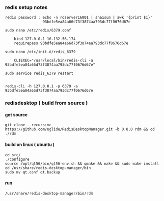
### redis setup notes
```
redis password : echo -n rdserver16001 | sha1sum | awk '{print $1}'
                 93bdfe5ea84a66d73f3874aa793dc77f0676d67e

sudo nano /etc/redis/6379.conf

    bind 127.0.0.1 10.132.56.174
    requirepass 93bdfe5ea84a66d73f3874aa793dc77f0676d67e
    
sudo nano /etc/init.d/redis_6379
    
    CLIEXEC="/usr/local/bin/redis-cli -a 93bdfe5ea84a66d73f3874aa793dc77f0676d67e"
    
sudo service redis_6379 restart
    
    
redis-cli -h 127.0.0.1 -p 6379 -a 93bdfe5ea84a66d73f3874aa793dc77f0676d67e

```


### redisdesktop ( build from source )

#### get source
```
git clone --recursive https://github.com/uglide/RedisDesktopManager.git -b 0.8.0 rdm && cd ./rdm
```

#### build on linux ( ubuntu )
```
cd src/
./configure
source /opt/qt56/bin/qt56-env.sh && qmake && make && sudo make install
cd /usr/share/redis-desktop-manager/bin
sudo mv qt.conf qt.backup
```

#### run
```
/usr/share/redis-desktop-manager/bin/rdm
```
